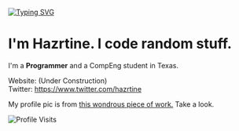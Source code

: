[![Typing SVG](https://readme-typing-svg.herokuapp.com?font=Nanum+Gothic+Coding&duration=1500&pause=1000&color=CC0007&random=false&width=435&lines=Todo%3A+Coding+Of;Using+Computers+Today;Nothing+Tomorrow)](https://git.io/typing-svg)

# I'm Hazrtine. I code random stuff.

<div>

</div>

I'm a **Programmer** and a CompEng student in Texas.

Website: (Under Construction)
<br>
Twitter: https://www.twitter.com/hazrtine

My profile pic is from [this wondrous piece of work.](https://en.wikipedia.org/wiki/The_Masterful_Cat_Is_Depressed_Again_Today) Take a look.

![Profile Visits](https://hit.yhype.me/github/profile?user_id=82059435)
